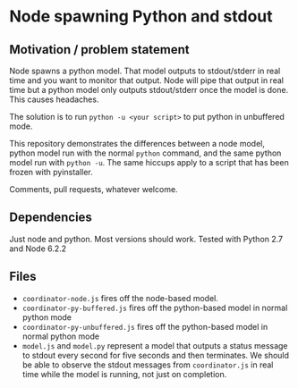 # Node spawning Python and stdout

## Motivation / problem statement
Node spawns a python model. That model outputs to stdout/stderr in real time and
you want to monitor that output. Node will pipe that output in real
time but a python model only outputs stdout/stderr once the model is done. This causes
headaches.

The solution is to run `python -u <your script>` to put python in unbuffered
mode.

This repository demonstrates the differences between a node model, python model run with
the normal `python` command, and the same python model run with `python -u`. The same hiccups
apply to a script that has been frozen with pyinstaller.

Comments, pull requests, whatever welcome.

## Dependencies
Just node and python. Most versions should work. Tested with Python 2.7 and Node 6.2.2

## Files
- `coordinator-node.js` fires off the node-based model.
- `coordinator-py-buffered.js` fires off the python-based model in normal python mode
- `coordinator-py-unbuffered.js` fires off the python-based model in normal python mode
- `model.js` and `model.py` represent a model that outputs a status message to stdout every second
for five seconds and then terminates. We should be able to observe the stdout messages from 
`coordinator.js` in real time while the model is running, not just on completion.
